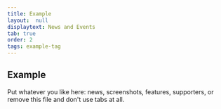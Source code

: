 ```yaml
---
title: Example
layout:  null
displaytext: News and Events
tab: true
order: 2
tags: example-tag
---
```


## Example

Put whatever you like here: news, screenshots, features, supporters, or remove this file and don't use tabs at all.
